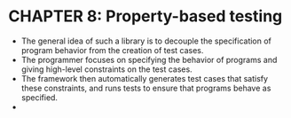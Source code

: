 # CHAPTER 8: Property-based testing

- The general idea of such a library is to decouple the specification of program behavior from the creation of test cases.
- The programmer focuses on specifying the behavior of programs and giving high-level constraints on the test cases.
- The framework then automatically generates test cases that satisfy these constraints, and runs tests to ensure that programs behave as specified.
- 













